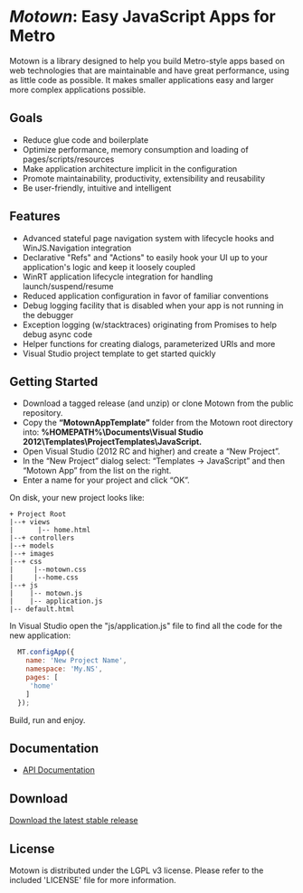 
# _Motown_: Easy JavaScript Apps for Metro #

Motown is a library designed to help you build Metro-style apps based on web technologies that are maintainable and have great performance, using as
little code as possible. It makes smaller applications easy and larger more complex applications possible.

## Goals ##

+ Reduce glue code and boilerplate
+ Optimize performance, memory consumption and loading of pages/scripts/resources
+ Make application architecture implicit in the configuration
+ Promote maintainability, productivity, extensibility and reusability
+ Be user-friendly, intuitive and intelligent

## Features ##

+ Advanced stateful page navigation system with lifecycle hooks and WinJS.Navigation integration
+ Declarative "Refs" and "Actions" to easily hook your UI up to your application's logic and keep it loosely coupled
+ WinRT application lifecycle integration for handling launch/suspend/resume
+ Reduced application configuration in favor of familiar conventions
+ Debug logging facility that is disabled when your app is not running in the debugger
+ Exception logging (w/stacktraces) originating from Promises to help debug async code
+ Helper functions for creating dialogs, parameterized URIs and more
+ Visual Studio project template to get started quickly

## Getting Started ##

+ Download a tagged release (and unzip) or clone Motown from the public repository.
+ Copy the __“MotownAppTemplate”__ folder from the Motown root directory into: __%HOMEPATH%\\Documents\\Visual Studio 2012\\Templates\\ProjectTemplates\\JavaScript.__
+ Open Visual Studio (2012 RC and higher) and create a “New Project”.
+ In the “New Project” dialog select: “Templates -> JavaScript” and then “Motown App” from the list on the right.
+ Enter a name for your project and click “OK”.

On disk, your new project looks like:

    + Project Root
    |--+ views
    |      |-- home.html
    |--+ controllers
    |--+ models
    |--+ images
    |--+ css
    |     |--motown.css
    |     |--home.css
    |--+ js
    |    |-- motown.js
    |    |-- application.js
    |-- default.html

In Visual Studio open the "js/application.js" file to find all the code for the new application:

```javascript
  MT.configApp({
    name: 'New Project Name',
    namespace: 'My.NS',
    pages: [
     'home'
    ]
  });
```

Build, run and enjoy.

## Documentation ##

+ [API Documentation](http://mtilchen.github.com/motown)

## Download ##

[Download the latest stable release](http://labs.vectorform.com/wp-content/uploads/2012/07/mtilchen-motown-v0.1.1.zip)

## License ##

Motown is distributed under the LGPL v3 license. Please refer to the included 'LICENSE' file for more information.
